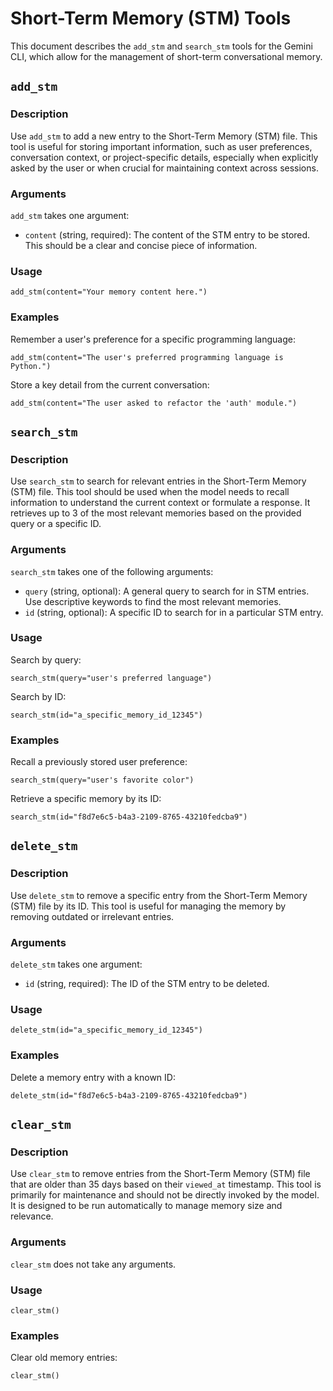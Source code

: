 # Short-Term Memory (STM) Tools

This document describes the `add_stm` and `search_stm` tools for the Gemini CLI, which allow for the management of short-term conversational memory.

## `add_stm`

### Description

Use `add_stm` to add a new entry to the Short-Term Memory (STM) file. This tool is useful for storing important information, such as user preferences, conversation context, or project-specific details, especially when explicitly asked by the user or when crucial for maintaining context across sessions.

### Arguments

`add_stm` takes one argument:

- `content` (string, required): The content of the STM entry to be stored. This should be a clear and concise piece of information.

### Usage

```
add_stm(content="Your memory content here.")
```

### Examples

Remember a user's preference for a specific programming language:

```
add_stm(content="The user's preferred programming language is Python.")
```

Store a key detail from the current conversation:

```
add_stm(content="The user asked to refactor the 'auth' module.")
```

## `search_stm`

### Description

Use `search_stm` to search for relevant entries in the Short-Term Memory (STM) file. This tool should be used when the model needs to recall information to understand the current context or formulate a response. It retrieves up to 3 of the most relevant memories based on the provided query or a specific ID.

### Arguments

`search_stm` takes one of the following arguments:

- `query` (string, optional): A general query to search for in STM entries. Use descriptive keywords to find the most relevant memories.
- `id` (string, optional): A specific ID to search for in a particular STM entry.

### Usage

Search by query:

```
search_stm(query="user's preferred language")
```

Search by ID:

```
search_stm(id="a_specific_memory_id_12345")
```

### Examples

Recall a previously stored user preference:

```
search_stm(query="user's favorite color")
```

Retrieve a specific memory by its ID:

```
search_stm(id="f8d7e6c5-b4a3-2109-8765-43210fedcba9")
```

## `delete_stm`

### Description

Use `delete_stm` to remove a specific entry from the Short-Term Memory (STM) file by its ID. This tool is useful for managing the memory by removing outdated or irrelevant entries.

### Arguments

`delete_stm` takes one argument:

- `id` (string, required): The ID of the STM entry to be deleted.

### Usage

```
delete_stm(id="a_specific_memory_id_12345")
```

### Examples

Delete a memory entry with a known ID:

```
delete_stm(id="f8d7e6c5-b4a3-2109-8765-43210fedcba9")
```

## `clear_stm`

### Description

Use `clear_stm` to remove entries from the Short-Term Memory (STM) file that are older than 35 days based on their `viewed_at` timestamp. This tool is primarily for maintenance and should not be directly invoked by the model. It is designed to be run automatically to manage memory size and relevance.

### Arguments

`clear_stm` does not take any arguments.

### Usage

```
clear_stm()
```

### Examples

Clear old memory entries:

```
clear_stm()
```
